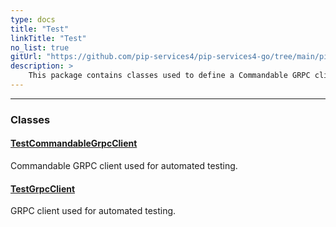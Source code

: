 ```yaml
---
type: docs
title: "Test"
linkTitle: "Test"
no_list: true
gitUrl: "https://github.com/pip-services4/pip-services4-go/tree/main/pip-services4-grpc-go"
description: >
    This package contains classes used to define a Commandable GRPC client and a GRPC client that can be used for automated testing.
---
```

---
<div class="module-body"> 


### Classes

#### [TestCommandableGrpcClient](test_commandable_grpc_client)
Commandable GRPC client used for automated testing.


#### [TestGrpcClient](test_grpc_client)
GRPC client used for automated testing.


</div>



